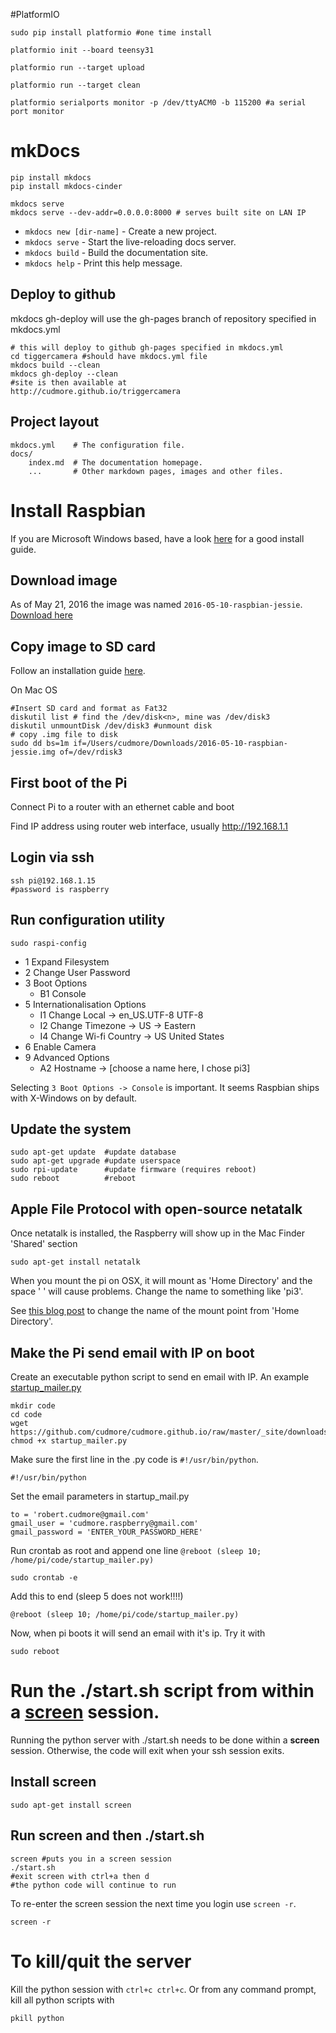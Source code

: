 #PlatformIO

    sudo pip install platformio #one time install
    
    platformio init --board teensy31
    
    platformio run --target upload
    
    platformio run --target clean
    
    platformio serialports monitor -p /dev/ttyACM0 -b 115200 #a serial port monitor
    
# mkDocs

    pip install mkdocs
    pip install mkdocs-cinder

    mkdocs serve
    mkdocs serve --dev-addr=0.0.0.0:8000 # serves built site on LAN IP
    
* `mkdocs new [dir-name]` - Create a new project.
* `mkdocs serve` - Start the live-reloading docs server.
* `mkdocs build` - Build the documentation site.
* `mkdocs help` - Print this help message.

## Deploy to github

mkdocs gh-deploy will use the gh-pages branch of repository specified in mkdocs.yml

	# this will deploy to github gh-pages specified in mkdocs.yml
	cd tiggercamera #should have mkdocs.yml file
	mkdocs build --clean
	mkdocs gh-deploy --clean 
	#site is then available at
	http://cudmore.github.io/triggercamera

## Project layout

    mkdocs.yml    # The configuration file.
    docs/
        index.md  # The documentation homepage.
        ...       # Other markdown pages, images and other files.

# Install Raspbian

If you are Microsoft Windows based, have a look [here][mswindows] for a good install guide.

## Download image

As of May 21, 2016 the image was named `2016-05-10-raspbian-jessie`. [Download here][downloadraspian]

## Copy image to SD card

Follow an installation guide [here][installguide].

On Mac OS

    #Insert SD card and format as Fat32
	diskutil list # find the /dev/disk<n>, mine was /dev/disk3
	diskutil unmountDisk /dev/disk3 #unmount disk
	# copy .img file to disk
	sudo dd bs=1m if=/Users/cudmore/Downloads/2016-05-10-raspbian-jessie.img of=/dev/rdisk3

## First boot of the Pi

Connect Pi to a router with an ethernet cable and boot

Find IP address using router web interface, usually http://192.168.1.1

## Login via ssh

    ssh pi@192.168.1.15
    #password is raspberry
    
## Run configuration utility

    sudo raspi-config
  
 - 1 Expand Filesystem
 - 2 Change User Password
 - 3 Boot Options
    - B1 Console
 - 5 Internationalisation Options
    - I1 Change Local -> en_US.UTF-8 UTF-8
    - I2 Change Timezone -> US -> Eastern
    - I4 Change Wi-fi Country -> US United States
 - 6 Enable Camera
 - 9 Advanced Options
    - A2 Hostname -> [choose a name here, I chose pi3]
   
Selecting `3 Boot Options -> Console` is important. It seems Raspbian ships with X-Windows on by default.

## Update the system

    sudo apt-get update  #update database
    sudo apt-get upgrade #update userspace
    sudo rpi-update      #update firmware (requires reboot)
    sudo reboot          #reboot

## Apple File Protocol with open-source netatalk

Once netatalk is installed, the Raspberry will show up in the Mac Finder 'Shared' section

    sudo apt-get install netatalk

When you mount the pi on OSX, it will mount as 'Home Directory' and the space ' ' will cause problems. Change the name to something like 'pi3'.

See [this blog post][afpmountpoint] to change the name of the mount point from 'Home Directory'.    

## Make the Pi send email with IP on boot

Create an executable python script to send en email with IP. An example [startup_mailer.py][startupmailer]

    mkdir code
    cd code
    wget https://github.com/cudmore/cudmore.github.io/raw/master/_site/downloads/startup_mailer.py
    chmod +x startup_mailer.py

Make sure the first line in the .py code is `#!/usr/bin/python`.

    #!/usr/bin/python

Set the email parameters in startup_mail.py

	to = 'robert.cudmore@gmail.com'
	gmail_user = 'cudmore.raspberry@gmail.com'
	gmail_password = 'ENTER_YOUR_PASSWORD_HERE'

Run crontab as root and append one line `@reboot (sleep 10; /home/pi/code/startup_mailer.py)`

    sudo crontab -e

Add this to end (sleep 5 does not work!!!!)

    @reboot (sleep 10; /home/pi/code/startup_mailer.py)

Now, when pi boots it will send an email with it's ip. Try it with

    sudo reboot

# Run the ./start.sh script from within a [screen][screen] session.

Running the python server with ./start.sh needs to be done within a **screen** session. Otherwise, the code will exit when your ssh session exits.

## Install screen

    sudo apt-get install screen
    
## Run screen and then ./start.sh

    screen #puts you in a screen session
    ./start.sh
    #exit screen with ctrl+a then d
    #the python code will continue to run

To re-enter the screen session the next time you login use `screen -r`.

    screen -r

# To kill/quit the server

Kill the python session with `ctrl+c ctrl+c`. Or from any command prompt, kill all python scripts with

    pkill python
    
[downloadraspian]: https://www.raspberrypi.org/downloads/
[installguide]: https://www.raspberrypi.org/documentation/installation/installing-images/README.md
[mswindows]: http://www.circuitbasics.com/raspberry-pi-basics-setup-without-monitor-keyboard-headless-mode/
[startupmailer]: https://github.com/cudmore/cudmore.github.io/blob/master/_site/downloads/startup_mailer.py
[afpmountpoint]: http://blog.cudmore.io/post/2015/06/07/Changing-default-mount-in-Apple-File-Sharing/
[screen]: http://raspi.tv/2012/using-screen-with-raspberry-pi-to-avoid-leaving-ssh-sessions-open